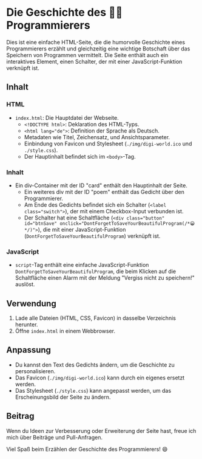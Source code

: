 # Die Geschichte des 👨‍💻 Programmierers

Dies ist eine einfache HTML-Seite, die die humorvolle Geschichte eines Programmierers erzählt und gleichzeitig eine wichtige Botschaft über das Speichern von Programmen vermittelt. Die Seite enthält auch ein interaktives Element, einen Schalter, der mit einer JavaScript-Funktion verknüpft ist.

## Inhalt

### HTML
- `index.html`: Die Hauptdatei der Webseite.
  - `<!DOCTYPE html>`: Deklaration des HTML-Typs.
  - `<html lang="de">`: Definition der Sprache als Deutsch.
  - Metadaten wie Titel, Zeichensatz, und Ansichtsparameter.
  - Einbindung von Favicon und Stylesheet (`./img/digi-world.ico` und `./style.css`).
  - Der Hauptinhalt befindet sich im `<body>`-Tag.

### Inhalt
- Ein div-Container mit der ID "card" enthält den Hauptinhalt der Seite.
  - Ein weiteres div mit der ID "poem" enthält das Gedicht über den Programmierer.
  - Am Ende des Gedichts befindet sich ein Schalter (`<label class="switch">`), der mit einem Checkbox-Input verbunden ist.
  - Der Schalter hat eine Schaltfläche (`<div class="button" id="btnSave" onclick="DontForgetToSaveYourBeautifulProgram(/*😀*/)">`), die mit einer JavaScript-Funktion (`DontForgetToSaveYourBeautifulProgram`) verknüpft ist.

### JavaScript
- `script`-Tag enthält eine einfache JavaScript-Funktion `DontForgetToSaveYourBeautifulProgram`, die beim Klicken auf die Schaltfläche einen Alarm mit der Meldung "Vergiss nicht zu speichern!" auslöst.

## Verwendung
1. Lade alle Dateien (HTML, CSS, Favicon) in dasselbe Verzeichnis herunter.
2. Öffne `index.html` in einem Webbrowser.

## Anpassung
- Du kannst den Text des Gedichts ändern, um die Geschichte zu personalisieren.
- Das Favicon (`./img/digi-world.ico`) kann durch ein eigenes ersetzt werden.
- Das Stylesheet (`./style.css`) kann angepasst werden, um das Erscheinungsbild der Seite zu ändern.

## Beitrag
Wenn du Ideen zur Verbesserung oder Erweiterung der Seite hast, freue ich mich über Beiträge und Pull-Anfragen.

Viel Spaß beim Erzählen der Geschichte des Programmierers! 😄
